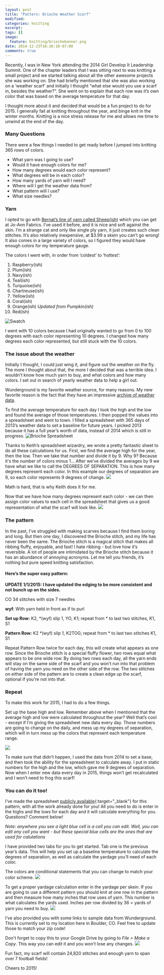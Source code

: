 ```yaml
---
layout: post
title: "Pattern: Brioche Weather Scarf"
modified:
categories: knitting
excerpt:
tags: []
image:
  feature: knitting/briochebanner.png
date: 2014-12-23T16:36:10-07:00
comments: true
---
```

Recently, I was in New York attending the 2014 Girl Develop It Leadership Summit. One of the chapter leaders that I was sitting next to was knitting a small project and we started talking about all the other awesome projects she was working on. She had briefly mentioned that she was also working on a ‘weather scarf’ and initially I thought “what else would you use a scarf in, besides the weather?”. She went on to explain that each row was it’s own color that was based on the average temperature for that day. 

I thought more about it and decided that would be a fun project to do for 2015. I generally fail at knitting throughout the year, and binge knit in the winter months. Knitting is a nice stress release for me and allows me time to unwind at the end of the day.

### Many Questions
There were a few things I needed to get ready before I jumped into knitting 365 rows of colors. 

* What yarn was I going to use?
* Would it have enough colors for me? 
* How many degrees would each color represent? 
* What degrees will be in each color? 
* How many yards of yarn will I need? 
* Where will I get the weather data from? 
* What pattern will I use? 
* What size needles? 

### Yarn
I opted to go with [Bernat’s line of yarn called Sheep(ish)](http://www.yarnspirations.com/vickie-howell-sheep-ish.html) which you can get at Jo-Ann Fabrics. I’ve used it before, and it is nice and soft against the skin. I’m a strange cat and only like single ply yarn, it just creates such clean stitches. It’s also relatively inexpensive, at $3.99 a skein you can’t go wrong! It also comes in a large variety of colors, so I figured they would have enough colors for my temperature gauge. 

The colors I went with, in order from ‘coldest’ to ‘hottest’:

1. Raspberry(ish)
2. Plum(ish)
3. Navy(ish)
4. Teal(ish)
5. Turquoise(ish)
6. Chartreuse(ish)
7. Yellow(ish)
8. Coral(ish)
9. Orange(ish) *Updated from Pumpkin(ish)*
10. Red(ish)

![Swatch](/images/knitting/brioche-swatch.jpg "Color Swatch")

I went with 10 colors because I had originally wanted to go from 0 to 100 degrees with each color representing 10 degrees. I changed how many degrees each color represented, but still stuck with the 10 colors. 

### The issue about the weather
Initially I thought, I could just wing it, and figure out the weather on the fly. The more I thought about that, the more I decided that was a terrible idea. I wouldn’t know how much yarn to buy, and what colors and how many colors. I set out in search of yearly weather data to help a girl out. 

Wunderground is my favorite weather source, for many reasons. My new favorite reason is the fact that they have an impressive [archive of weather data](http://www.wunderground.com/history/airport/KBDU/2014/1/1/MonthlyHistory.html#observations_details).


To find the average temperature for each day I took the high and the low and found the average of those temperatures. I then popped the values into a spreadsheet and went to town. I filled a spreadsheet with 365 days of 2013’s weather data to set a baseline for future years. I picked 2013 because it has a full year’s worth of data, instead of 2014 which is still in progress. 
![Brioche Spreadsheet](/images/knitting/brioche-fullspread.png)

Thanks to Keith’s spreadsheet wizardry, we wrote a pretty fantastic sheet to do all these calculations for us. First, we find the average high for the year, then the low. Then we take that number and divide it by 9. Why 9? Because it's the number of colors minus 1... After we’ve divided the averages by 9 we have what we like to call the DEGREES OF SEPARATION. This is how many degrees represent each color. In this example our degrees of separation are 9, so each color represents 9 degrees of change. 
![](/images/knitting/brioche-degsep.png)

Math is hard, that is why Keith does it for me. 

Now that we have how many degrees represent each color - we can then assign color values to each cell in the spreadsheet that gives us a good representation of what the scarf will look like. 
![](/images/knitting/brioche-allmonths.jpg)

### The pattern
In the past, I’ve struggled with making scarves because I find them boring and long. But then one day, I discovered the Brioche stitch, and my life has never been the same. The Brioche stitch is a magical stitch that makes all ribbing fluffy, enjoyable, and fast! I hate ribbing - but love how it’s reversible. A lot of people are intimidated by the Brioche stitch because it has an abundance of annoying acronyms. Let me tell you friends, it’s nothing but pure speed knitting satisfaction.

#### Here’s the super easy pattern:

**UPDATE 1/1/2015: I have updated the edging to be more consistent and not bunch up on the sides.**

CO 34 stitches with size 7 needles

**wyf**: With yarn held in front as if to purl

**Set up Row:** K2, \*(wyf) slip 1, YO, K1; repeat from \* to last two stitches, K1, S1

**Pattern Row:** K2 \*(wyf) slip 1, K2TOG; repeat from \* to last two stitches K1, S1

Repeat Pattern Row twice for each day, this will create what appears as one row. Since the Brioche stitch is a special fluffy flower, two rows equal what appears to be one wide row. By doing two rows each day, all the yarn ends will stay on the same side of the scarf and you won’t run into that problem of having the yarn you need on the other side of the row. The two stitches on either side of the pattern are to create a clean edge up the scarf, optional if you're not into that. 

### Repeat

To make this work for 2015, I had to do a few things.

Set up the base high and low. Remember above when I mentioned that the average high and low were calculated throughout the year? Well that’s cool - except if I’m giving the spreadsheet new data every day. Those numbers are going to change on the daily, and mess up my degrees of separation, which will in turn mess up the colors that represent each temperature range.

![](/images/knitting/brioche-basedata.png)

To make sure that didn’t happen, I used the data from 2014 to set a base, and then took the ability for the spreadsheet to calculate away. I put in static numbers for the high and the low, which gave me 9 degrees of separation. Now when I enter new data every day in 2015, things won’t get recalculated and I won’t need to frog this scarf! 

### You can do it too! 
I’ve made the spreadsheet [publicly available](https://docs.google.com/spreadsheets/d/1pjsKu63y7HSVjkdF7K62ibfLJBV95QZR4Mbh4eoGtWc/edit?usp=sharing){:target="_blank"} for this pattern, with all the work already done for you! All you need to do is enter in the highs and the lows for each day and it will calculate everything for you. Questions? Comment below!

_Note: anywhere you see a light blue cell is a cell you can edit. Well, you can edit any cell you want - but these special blue cells are the ones that are used for calulations_

I have provided two tabs for you to get started. Tab one is the previous year’s data. This will help you set up a baseline temperature to calculate the degrees of separation, as well as calculate the yardage you’ll need of each color.

The colors are conditional statements that you can change to match your color scheme.
![](/images/knitting/brioche-conditional.png)

To get a proper yardage calculation enter in the yardage per skein. If you are going to use a different pattern you should knit at one row in the pattern and then measure how many inches that row uses of yarn. This number is what calculates the yards used. Inches per row divided by 36 = yards of yarn you need to buy.
![](/images/knitting/brioche-yardage.png)

I’ve also provided you with some links to sample data from Wunderground. This is currently set to my location here in Boulder, CO. Feel free to update those to match your zip code! 

Don't forget to copy this to your Google Drive by going to *File > Make a Copy*. This way you can edit it and you won't lose any changes.
![](/images/knitting/brioche-makecopy.png)

Fun fact, my scarf will contain 24,820 stitches and enough yarn to span over 7 football fields! 

Cheers to 2015! 


